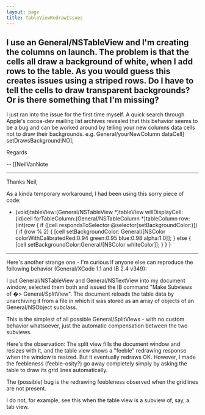 ```yaml
---
layout: page
title: TableViewRedrawIssues
---
```


I use an General/NSTableView and I'm creating the columns on launch. The problem is that the cells all draw a background of white, when I add rows to the table. As you would guess this creates issues using a striped rows. Do I have to tell the cells to draw transparent backgrounds? Or is there something that I'm missing?
----
I just ran into the issue for the first time myself. A quick search through Apple's cocoa-dev mailing list archives revealed that this behavior seems to be a bug and can be worked around by telling your new columns data cells not to draw their backgrounds. e.g.      General/yourNewColumn dataCell] setDrawsBackground:NO]; 

Regards

-- [[NeilVanNote

----

Thanks Neil,

As a kinda temporary workaround, I had been using this sorry piece of code:
    
- (void)tableView:(General/NSTableView *)tableView 
  willDisplayCell:(id)cell 
   forTableColumn:(General/NSTableColumn *)tableColumn 
	      row:(int)row {
    if ([cell respondsToSelector:@selector(setBackgroundColor:)]) {
	if (row % 2) {
            [cell setBackgroundColor:
                  General/[NSColor colorWithCalibratedRed:0.94 green:0.95 blue:0.98 alpha:1.0]];
        } else {
            [cell setBackgroundColor:General/[NSColor whiteColor]];
        }
    }
}


----

Here's another strange one - I'm curious if anyone else can reproduce the following behavior (General/XCode 1.1 and IB 2.4 v349):

I put General/NSTableView and General/NSTextView into my document window, selected them both and issued the IB command "Make Subviews of �> General/SplitView".
The document reloads the table data by unarchiving it from a file in which it was stored as an array of objects of an General/NSObject subclass.

This is the simplest of all possible General/SplitViews - with no custom behavior whatsoever, just the automatic compensation between the two subviews.

Here's the observation:
The split view fills the document window and resizes with it, and the table view shows a "feeble" redrawing response when the  window is resized.
But it eventually redraws OK. However, I made the feebleness (feeble-osity?) go away completely simply by asking the table to draw its grid lines automatically.

The (possible) bug is the redrawing feebleness observed when the gridlines are not present.

I do not, for example, see this when the table view is a subview of, say, a tab view.
